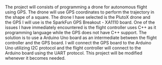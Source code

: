 The project will consists of programming a drone for autonomous flight using GPS. The drone will use GPS coordinates to perform the trajectory in the shape of a square. The drone I have selected is the PlutoX drone and the GPS I will use is the SparkFun GPS Breakout - XA1110 board. One of the issues I have immediately encountered is the flight controller uses C++ as it programming language while the GPS does not have C++ support. The solution is to use a Arduino Uno board as an intermediate between the flight controller and the GPS board. I will connect the GPS board to the Arduino Uno utilizing I2C protocol and the flight controller will connect to the Arduino board using the UART protocol. This project will be modified whenever it becomes needed.
